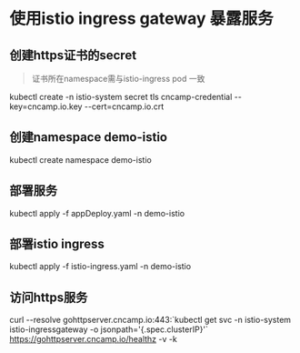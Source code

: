 # 使用istio ingress gateway 暴露服务


## 创建https证书的secret

> 证书所在namespace需与istio-ingress pod 一致
> 
kubectl create -n istio-system secret tls cncamp-credential --key=cncamp.io.key --cert=cncamp.io.crt 

## 创建namespace demo-istio

kubectl create namespace demo-istio

## 部署服务

kubectl apply -f appDeploy.yaml -n demo-istio

## 部署istio ingress

kubectl apply -f istio-ingress.yaml -n demo-istio

## 访问https服务

curl --resolve gohttpserver.cncamp.io:443:\`kubectl get svc -n istio-system istio-ingressgateway   -o jsonpath='{.spec.clusterIP}'\`   https://gohttpserver.cncamp.io/healthz -v -k
